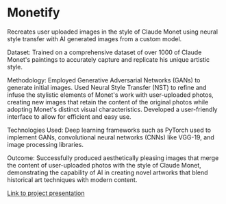 
# Monetify

Recreates user uploaded images in the style of Claude Monet using neural style transfer with AI generated images from a custom model.

Dataset: Trained on a comprehensive dataset of over 1000 of Claude Monet's paintings to accurately capture and replicate his unique artistic style.

Methodology: Employed Generative Adversarial Networks (GANs) to generate initial images. Used Neural Style Transfer (NST) to refine and infuse the stylistic elements of Monet's work with user-uploaded photos, creating new images that retain the content of the original photos while adopting Monet's distinct visual characteristics. Developed a user-friendly interface to allow for efficient and easy use.

Technologies Used: Deep learning frameworks such as PyTorch used to implement GANs, convolutional neural networks (CNNs) like VGG-19, and image processing libraries.

Outcome: Successfully produced aesthetically pleasing images that merge the content of user-uploaded photos with the style of Claude Monet, demonstrating the capability of AI in creating novel artworks that blend historical art techniques with modern content.

[Link to project presentation](https://docs.google.com/presentation/d/1y_5wmOlj7lzrs5cydsojidPcb2U_QADz4lAgdFt_bLk/edit?usp=sharing)
